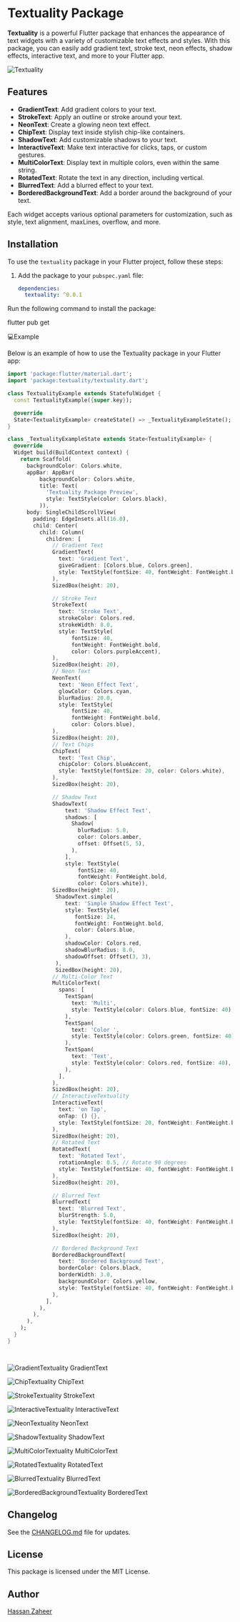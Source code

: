 # Textuality Package

**Textuality** is a powerful Flutter package that enhances the appearance of text widgets with a variety of customizable text effects and styles. With this package, you can easily add gradient text, stroke text, neon effects, shadow effects, interactive text, and more to your Flutter app.

![Textuality](https://github.com/user-attachments/assets/6ab7512e-b78d-40b6-b5bc-bc6b45d97582)

## Features

- **GradientText**: Add gradient colors to your text.
- **StrokeText**: Apply an outline or stroke around your text.
- **NeonText**: Create a glowing neon text effect.
- **ChipText**: Display text inside stylish chip-like containers.
- **ShadowText**: Add customizable shadows to your text.
- **InteractiveText**: Make text interactive for clicks, taps, or custom gestures.
- **MultiColorText**: Display text in multiple colors, even within the same string.
- **RotatedText**: Rotate the text in any direction, including vertical.
- **BlurredText**: Add a blurred effect to your text.
- **BorderedBackgroundText**: Add a border around the background of your text.

Each widget accepts various optional parameters for customization, such as style, text alignment, maxLines, overflow, and more.

## Installation

To use the `textuality` package in your Flutter project, follow these steps:

1. Add the package to your `pubspec.yaml` file:

   ```yaml
   dependencies:
     textuality: ^0.0.1

Run the following command to install the package:

flutter pub get

💻Example

Below is an example of how to use the Textuality package in your Flutter app:
```dart
import 'package:flutter/material.dart';
import 'package:textuality/textuality.dart';

class TextualityExample extends StatefulWidget {
  const TextualityExample({super.key});

  @override
  State<TextualityExample> createState() => _TextualityExampleState();
}

class _TextualityExampleState extends State<TextualityExample> {
  @override
  Widget build(BuildContext context) {
    return Scaffold(
      backgroundColor: Colors.white,
      appBar: AppBar(
          backgroundColor: Colors.white,
          title: Text(
            'Textuality Package Preview',
            style: TextStyle(color: Colors.black),
          )),
      body: SingleChildScrollView(
        padding: EdgeInsets.all(16.0),
        child: Center(
          child: Column(
            children: [
              // Gradient Text
              GradientText(
                text: 'Gradient Text',
                giveGradient: [Colors.blue, Colors.green],
                style: TextStyle(fontSize: 40, fontWeight: FontWeight.bold),
              ),
              SizedBox(height: 20),

              // Stroke Text
              StrokeText(
                text: 'Stroke Text',
                strokeColor: Colors.red,
                strokeWidth: 8.0,
                style: TextStyle(
                    fontSize: 40,
                    fontWeight: FontWeight.bold,
                    color: Colors.purpleAccent),
              ),
              SizedBox(height: 20),
              // Neon Text
              NeonText(
                text: 'Neon Effect Text',
                glowColor: Colors.cyan,
                blurRadius: 20.0,
                style: TextStyle(
                    fontSize: 40,
                    fontWeight: FontWeight.bold,
                    color: Colors.blue),
              ),
              SizedBox(height: 20),
              // Text Chips
              ChipText(
                text: 'Text Chip',
                chipColor: Colors.blueAccent,
                style: TextStyle(fontSize: 20, color: Colors.white),
              ),
              SizedBox(height: 20),

              // Shadow Text
              ShadowText(
                  text: 'Shadow Effect Text',
                  shadows: [
                    Shadow(
                      blurRadius: 5.0,
                      color: Colors.amber,
                      offset: Offset(5, 5),
                    ),
                  ],
                  style: TextStyle(
                      fontSize: 40,
                      fontWeight: FontWeight.bold,
                      color: Colors.white)),
              SizedBox(height: 20),
               ShadowText.simple(
                  text: 'Simple Shadow Effect Text',
                  style: TextStyle(
                     fontSize: 24,
                     fontWeight: FontWeight.bold,
                     color: Colors.blue,
                  ),
                  shadowColor: Colors.red,
                  shadowBlurRadius: 8.0,
                  shadowOffset: Offset(3, 3),
               ),
               SizedBox(height: 20),
              // Multi-Color Text
              MultiColorText(
                spans: [
                  TextSpan(
                    text: 'Multi',
                    style: TextStyle(color: Colors.blue, fontSize: 40),
                  ),
                  TextSpan(
                    text: 'Color ',
                    style: TextStyle(color: Colors.green, fontSize: 40),
                  ),
                  TextSpan(
                    text: 'Text',
                    style: TextStyle(color: Colors.red, fontSize: 40),
                  ),
                ],
              ),
              SizedBox(height: 20),
              // InteractiveTextuality
              InteractiveText(
                text: 'on Tap',
                onTap: () {},
                style: TextStyle(fontSize: 20, fontWeight: FontWeight.bold),
              ),
              SizedBox(height: 20),
              // Rotated Text
              RotatedText(
                text: 'Rotated Text',
                rotationAngle: 0.5, // Rotate 90 degrees
                style: TextStyle(fontSize: 40, fontWeight: FontWeight.bold),
              ),
              SizedBox(height: 20),

              // Blurred Text
              BlurredText(
                text: 'Blurred Text',
                blurStrength: 5.0,
                style: TextStyle(fontSize: 40, fontWeight: FontWeight.bold),
              ),
              SizedBox(height: 20),

              // Bordered Background Text
              BorderedBackgroundText(
                text: 'Bordered Background Text',
                borderColor: Colors.black,
                borderWidth: 3.0,
                backgroundColor: Colors.yellow,
                style: TextStyle(fontSize: 40, fontWeight: FontWeight.bold),
              ),
            ],
          ),
        ),
      ),
    );
  }
}

    
 ```
![GradientTextuality](https://github.com/user-attachments/assets/7bb68d2a-80e4-4c2d-bc82-a441fdd93086)
GradientText

![ChipTextuality](https://github.com/user-attachments/assets/76f6aee5-2a15-4a64-8719-7a6eabb00939)
ChipText

![StrokeTextuality](https://github.com/user-attachments/assets/dae8275b-c36e-41a5-aa19-630a85f9818f)
StrokeText

![InteractiveTextuality](https://github.com/user-attachments/assets/4038d91b-bc26-4675-bc2a-4b104bf1abc5)
InteractiveText

![NeonTextuality](https://github.com/user-attachments/assets/9d7f02b6-20fa-4cf1-99a7-cae69e94a3f4)
NeonText

![ShadowTextuality](https://github.com/user-attachments/assets/65ffc000-8830-49fb-a203-16cf08d234f4)
ShadowText

![MultiColorTextuality](https://github.com/user-attachments/assets/6b07c1f7-b7eb-416c-b478-b89624d01354)
MultiColorText

![RotatedTextuality](https://github.com/user-attachments/assets/bac0abb1-feff-45e0-83a0-9ba021339c2f)
RotatedText

![BlurredTextuality](https://github.com/user-attachments/assets/b2a87199-ca98-446a-9330-d02213618ae6)
BlurredText

![BorderedBackgroundTextuality](https://github.com/user-attachments/assets/0837887d-4533-4f01-8f7a-6f7ac85ac403)
BorderedText

## Changelog

See the [CHANGELOG.md](https://github.com/hassan21zaheer/textuality/blob/main/CHANGELOG.md) file for updates.

## License

This package is licensed under the MIT License.

## Author

[Hassan Zaheer](https://www.linkedin.com/in/hassanzaheer21/)

